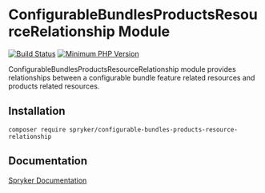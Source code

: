 # ConfigurableBundlesProductsResourceRelationship Module
[![Build Status](https://travis-ci.org/spryker/configurable-bundles-products-resource-relationship.svg)](https://travis-ci.org/spryker/configurable-bundles-products-resource-relationship)
[![Minimum PHP Version](https://img.shields.io/badge/php-%3E%3D%207.3-8892BF.svg)](https://php.net/)

ConfigurableBundlesProductsResourceRelationship module provides relationships between a configurable bundle feature related resources and products related resources.

## Installation

```
composer require spryker/configurable-bundles-products-resource-relationship
```

## Documentation

[Spryker Documentation](https://academy.spryker.com/developing_with_spryker/module_guide/modules.html)

